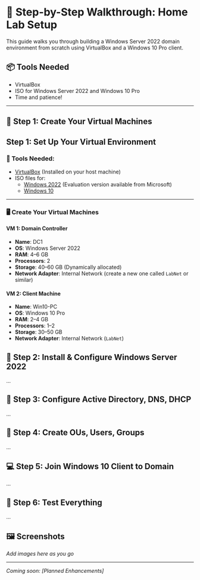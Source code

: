 # 📝 Step-by-Step Walkthrough: Home Lab Setup

This guide walks you through building a Windows Server 2022 domain environment from scratch using VirtualBox and a Windows 10 Pro client.

## 📦 Tools Needed
- VirtualBox
- ISO for Windows Server 2022 and Windows 10 Pro
- Time and patience! 

---

## 🔧 Step 1: Create Your Virtual Machines
## Step 1: Set Up Your Virtual Environment

### 🧰 Tools Needed:
- [VirtualBox](https://www.virtualbox.org/) (Installed on your host machine)
- ISO files for:
  - <a href="https://www.microsoft.com/en-us/evalcenter/download-windows-server-2022?msockid=00069a2577c2606a3b858ff7769561ac" target="_blank" rel="noopener noreferrer">Windows 2022</a> (Evaluation version available from Microsoft)
  - <a href="https://www.microsoft.com/en-us/software-download/windows10?msockid=00069a2577c2606a3b858ff7769561ac" target="_blank" rel="noopener noreferrer">Windows 10</a>

---

### 🖥️ Create Your Virtual Machines

#### VM 1: Domain Controller
- **Name**: DC1
- **OS**: Windows Server 2022
- **RAM**: 4–6 GB
- **Processors**: 2
- **Storage**: 40–60 GB (Dynamically allocated)
- **Network Adapter**: Internal Network (create a new one called `LabNet` or similar)

#### VM 2: Client Machine
- **Name**: Win10-PC
- **OS**: Windows 10 Pro
- **RAM**: 2–4 GB
- **Processors**: 1–2
- **Storage**: 30–50 GB
- **Network Adapter**: Internal Network (`LabNet`)

## 🔐 Step 2: Install & Configure Windows Server 2022
...

## 🧠 Step 3: Configure Active Directory, DNS, DHCP
...

## 👥 Step 4: Create OUs, Users, Groups
...

## 💻 Step 5: Join Windows 10 Client to Domain
...

## 🧪 Step 6: Test Everything
...

## 🖼️ Screenshots
*Add images here as you go*

---

*Coming soon: [Planned Enhancements]*
